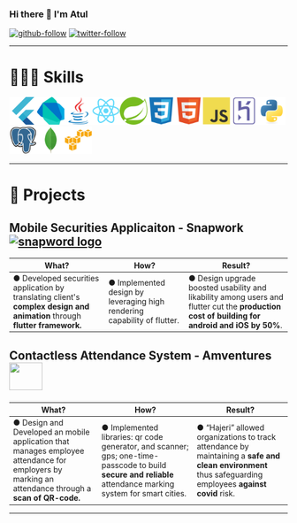 ### Hi there 👋 I'm Atul

[![github-follow](https://img.shields.io/github/followers/hipswan?style=social)](https%3A%2F%2Fgithub.com%2Fhipswan)
[![twitter-follow](https://img.shields.io/twitter/follow/atulsingh158?style=social)](https://twitter.com/intent/follow?screen_name=atulsingh158)

---
# 👩🏼‍🎨 Skills

<img src="https://github.com/devicons/devicon/blob/master/icons/flutter/flutter-original.svg" alt="flutter logo" width="50px" height="50px"/><img src="https://github.com/devicons/devicon/blob/master/icons/dart/dart-original.svg" alt="dart logo" width="50px" height="50px"/><img src="https://github.com/devicons/devicon/blob/master/icons/java/java-original.svg" alt="java logo" width="50px" height="50px"/><img src="https://github.com/devicons/devicon/blob/master/icons/react/react-original.svg" alt="react logo" width="50px" height="50px"/><img src="https://github.com/devicons/devicon/blob/master/icons/spring/spring-original.svg" alt="spring logo" width="50px" height="50px"/><img src="https://github.com/devicons/devicon/blob/master/icons/css3/css3-original.svg" alt="css3 logo" width="50px" height="50px"/><img src="https://github.com/devicons/devicon/blob/master/icons/html5/html5-original.svg" alt="html5 logo" width="50px" height="50px"/><img src="https://github.com/devicons/devicon/blob/master/icons/javascript/javascript-original.svg" alt="javascipt logo" width="50px" height="50px"/><img src="https://github.com/devicons/devicon/blob/master/icons/heroku/heroku-original.svg" alt="heroku logo" width="50px" height="50px"/><img src="https://github.com/devicons/devicon/blob/master/icons/python/python-original.svg" alt="python logo" width="50px" height="50px"/><img src="https://github.com/devicons/devicon/blob/master/icons/postgresql/postgresql-original.svg" alt="postgres logo" width="50px" height="50px"/><img src="https://github.com/devicons/devicon/blob/master/icons/mongodb/mongodb-original.svg" alt="mongodb logo" width="50px" height="50px"/><img src="https://github.com/devicons/devicon/blob/master/icons/amazonwebservices/amazonwebservices-original.svg" alt="aws logo" width="50px" height="50px"/>

---



<!-- **hipswan/hipswan** is a ✨ _special_ ✨ repository because its `README.md` (this file) appears on your GitHub profile.

Here are some ideas to get you started:

- 🔭 I’m currently working on ...
- 🌱 I’m currently learning ...
- 👯 I’m looking to collaborate on ...
- 🤔 I’m looking for help with ...
- 💬 Ask me about ...
- 📫 How to reach me: ...
- 😄 Pronouns: ...
- ⚡ Fun fact: ... -->
# 📱 Projects

## Mobile Securities Applicaiton - Snapwork [<img width="171" height="30" alt="snapword logo" src="https://user-images.githubusercontent.com/46633779/148666972-f8424df8-52ed-43df-b17e-1b2a6c6cf74a.png"/>](https://www.linkedin.com/company/snapwork-technologies/?originalSubdomain=in)

| What? | How? | Result? |
| --- | --- | --- |
| ● Developed securities application by translating client's **complex design and animation** through **flutter framework.** | ● Implemented design by leveraging high rendering capability of flutter. |  ● Design upgrade boosted usability and likability among users and flutter cut the **production cost of building for android and iOS by 50%**. |

## Contactless Attendance System - Amventures [<img width="60" height="50" src="https://user-images.githubusercontent.com/46633779/148668446-6703f4ed-6a8b-4d0a-84e7-26fc27f65c67.png" />](https://www.linkedin.com/company/hajeri-in/)

| What?  | How? | Result? |
| --- | --- | --- |
| ● Design and Developed an mobile application that manages employee attendance for employers by marking an attendance through a **scan of QR-code.** | ● Implemented libraries: qr code generator, and scanner; gps; one-time-passcode to build **secure and reliable** attendance marking system for smart cities. | ● “Hajeri” allowed organizations to track attendance by maintaining a **safe and clean environment** thus safeguarding employees **against covid** risk. |

---
